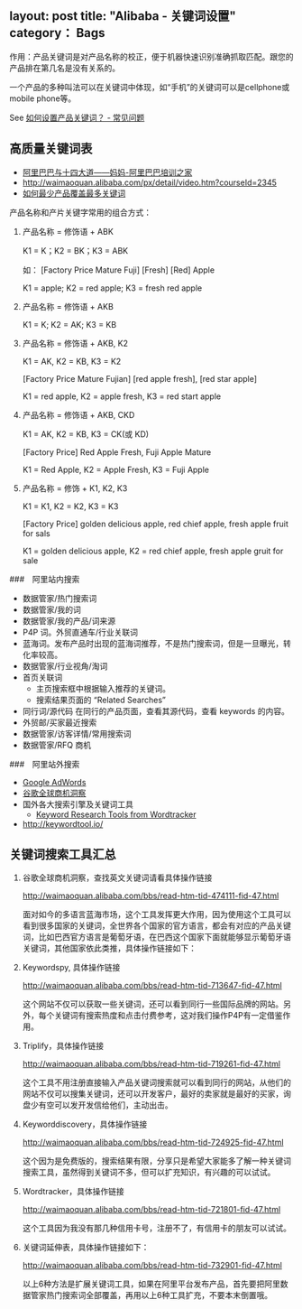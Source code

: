 layout: post
title: "Alibaba - 关键词设置"
category： Bags
---

作用：产品关键词是对产品名称的校正，便于机器快速识别准确抓取匹配。跟您的产品排在第几名是没有关系的。

一个产品的多种叫法可以在关键词中体现，如“手机”的关键词可以是cellphone或mobile phone等。

See [如何设置产品关键词？ - 常见问题](http://service.alibaba.com/supplier/faq_detail/10469854.htm?id=10469854&tracelog=ma_zsky_cpgjc#wuqu)

## 高质量关键词表

- [阿里巴巴与十四大道&mdash;&mdash;妈妈-阿里巴巴培训之家](http://waimaoquan.alibaba.com/px/detail/video.htm?courseId=2344)
- <http://waimaoquan.alibaba.com/px/detail/video.htm?courseId=2345>
- [如何最少产品覆盖最多关键词](http://waimaoquan.alibaba.com/px/detail/video.htm?courseId=2670)

产品名称和产片关键字常用的组合方式：

1. 产品名称 = 修饰语 + ABK

    K1 = K；K2 = BK；K3 = ABK

    如： [Factory Price Mature Fuji] [Fresh] [Red] Apple

    K1 = apple; K2 = red apple; K3 = fresh red apple

2. 产品名称 = 修饰语 + AKB

    K1 = K; K2 = AK; K3 = KB

3. 产品名称 = 修饰语 + AKB, K2

    K1 = AK, K2 = KB, K3 = K2

    [Factory Price Mature Fujian] [red apple fresh], [red star apple]

    K1 = red apple, K2 = apple fresh, K3 = red start apple

4. 产品名称 = 修饰语 + AKB, CKD

    K1 = AK, K2 = KB, K3 = CK(或 KD)

    [Factory Price] Red Apple Fresh, Fuji Apple Mature

    K1 = Red Apple,  K2 = Apple Fresh, K3 = Fuji Apple

5. 产品名称 = 修饰 + K1, K2, K3

    K1 = K1, K2 = K2, K3 = K3

    [Factory Price] golden delicious apple, red chief apple, fresh apple fruit for sals

    K1 = golden delicious apple, K2 = red chief apple, fresh apple gruit for sale

###　阿里站内搜索

- 数据管家/热门搜索词
- 数据管家/我的词
- 数据管家/我的产品/词来源
- P4P 词。外贸直通车/行业关联词
- 蓝海词。发布产品时出现的蓝海词推荐，不是热门搜索词，但是一旦曝光，转化率较高。
- 数据管家/行业视角/淘词
- 首页关联词
    + 主页搜索框中根据输入推荐的关键词。
    + 搜索结果页面的 “Related Searches”
- 同行词/源代码 在同行的产品页面，查看其源代码，查看 keywords 的内容。
- 外贸邮/买家最近搜索
- 数据管家/访客详情/常用搜索词
- 数据管家/RFQ 商机

###　阿里站外搜索

- [Google AdWords](https://adwords.google.com)
- [谷歌全球商机洞察](https://translate.google.com/globalmarketfinder/g/index.html)
- 国外各大搜索引擎及关键词工具
    + [Keyword Research Tools from Wordtracker](http://www.wordtracker.com/)
- <http://keywordtool.io/>

## 关键词搜索工具汇总


1. 谷歌全球商机洞察，查找英文关键词请看具体操作链接 

    http://waimaoquan.alibaba.com/bbs/read-htm-tid-474111-fid-47.html 
   
    面对如今的多语言蓝海市场，这个工具发挥更大作用，因为使用这个工具可以看到很多国家的关键词，全世界各个国家的官方语言，都会有对应的产品关键词，比如巴西官方语言是葡萄牙语，在巴西这个国家下面就能够显示葡萄牙语关键词，其他国家依此类推，具体操作链接如下： 

2. Keywordspy, 具体操作链接

    http://waimaoquan.alibaba.com/bbs/read-htm-tid-713647-fid-47.html 
    
    这个网站不仅可以获取一些关键词，还可以看到同行一些国际品牌的网站。另外，每个关键词有搜索热度和点击付费参考，这对我们操作P4P有一定借鉴作用。


3. Triplify，具体操作链接

    http://waimaoquan.alibaba.com/bbs/read-htm-tid-719261-fid-47.html 

    这个工具不用注册直接输入产品关键词搜索就可以看到同行的网站，从他们的网站不仅可以搜集关键词，还可以开发客户，最好的卖家就是最好的买家，询盘少有空可以发开发信给他们，主动出击。 

 

4. Keyworddiscovery，具体操作链接 

    http://waimaoquan.alibaba.com/bbs/read-htm-tid-724925-fid-47.html 

    这个因为是免费版的，搜索结果有限，分享只是希望大家能多了解一种关键词搜索工具，虽然得到关键词不多，但可以扩充知识，有兴趣的可以试试。


5. Wordtracker，具体操作链接

    http://waimaoquan.alibaba.com/bbs/read-htm-tid-721801-fid-47.html 

    这个工具因为我没有那几种信用卡号，注册不了，有信用卡的朋友可以试试。


6. 关键词延伸表，具体操作链接如下： 

    http://waimaoquan.alibaba.com/bbs/read-htm-tid-732901-fid-47.html 

    以上6种方法是扩展关键词工具，如果在阿里平台发布产品，首先要把阿里数据管家热门搜索词全部覆盖，再用以上6种工具扩充，不要本末倒置哦。